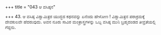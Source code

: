 +++
title = "043 ಆ ವಸಿಷ್ಠನ"

+++
43. ಆ ವಸಿಷ್ಠ ವಿಶ್ವಾಮಿತ್ರರ ಯುದ್ಧದ ಕಥನವನ್ನು ಏನೆಂದು ಹೇಳೋಣ ! ವಿಶ್ವಾಮಿತ್ರನ ಪರಾಕ್ರಮಕ್ಕೆ ದೇವಕುಲವೇ ಹೆದರುವುದು.  ಅವನ ನೂರು ಸಾವಿರ ಮಂತ್ರಾಸ್ತ್ರಗಳನ್ನು ಒಬ್ಬ ವಸಿಷ್ಠ ಮುನಿ ಬ್ರಹ್ಮದಂಡದ ತೀವ್ರತೆಯಲ್ಲಿ ಗೆದ್ದನು.